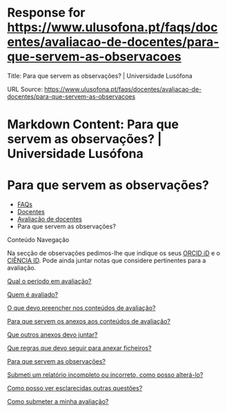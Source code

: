 # Response for https://www.ulusofona.pt/faqs/docentes/avaliacao-de-docentes/para-que-servem-as-observacoes

Title: Para que servem as observações? | Universidade Lusófona

URL Source: https://www.ulusofona.pt/faqs/docentes/avaliacao-de-docentes/para-que-servem-as-observacoes

Markdown Content:
Para que servem as observações? | Universidade Lusófona
===============

 

Para que servem as observações?
===============================

*   [FAQs](https://www.ulusofona.pt/faqs/)
*   [Docentes](https://www.ulusofona.pt/faqs/docentes)
*   [Avaliação de docentes](https://www.ulusofona.pt/faqs/docentes/avaliacao-de-docentes)
*   Para que servem as observações?

[](https://www.ulusofona.pt/)

Conteúdo Navegação

Na secção de observações pedimos-lhe que indique os seus [ORCID iD](http://orcid.org/) e o [CIÊNCIA ID](http://www.cienciavitae.pt/). Pode ainda juntar notas que considere pertinentes para a avaliação.

[Qual o período em avaliação?](https://www.ulusofona.pt/faqs/docentes/avaliacao-de-docentes/qual-o-periodo-em-avaliacao)

[Quem é avaliado?](https://www.ulusofona.pt/faqs/docentes/avaliacao-de-docentes/quem-e-avaliado)

[O que devo preencher nos conteúdos de avaliação?](https://www.ulusofona.pt/faqs/docentes/avaliacao-de-docentes/o-que-devo-preencher-nos-conteudos-de-avaliacao)

[Para que servem os anexos aos conteúdos de avaliação?](https://www.ulusofona.pt/faqs/docentes/avaliacao-de-docentes/para-que-servem-os-anexos-aos-conteudos-de-avaliacao)

[Que outros anexos devo juntar?](https://www.ulusofona.pt/faqs/docentes/avaliacao-de-docentes/que-outros-anexos-devo-juntar)

[Que regras que devo seguir para anexar ficheiros?](https://www.ulusofona.pt/faqs/docentes/avaliacao-de-docentes/que-regras-que-devo-seguir-para-anexar-ficheiros)

[Para que servem as observações?](https://www.ulusofona.pt/faqs/docentes/avaliacao-de-docentes/para-que-servem-as-observacoes)

[Submeti um relatório incompleto ou incorreto, como posso alterá-lo?](https://www.ulusofona.pt/faqs/docentes/avaliacao-de-docentes/submeti-um-relatorio-incompleto-ou-incorreto-como-posso-alteralo)

[Como posso ver esclarecidas outras questões?](https://www.ulusofona.pt/faqs/docentes/avaliacao-de-docentes/como-posso-ver-esclarecidas-outras-questoes)

[Como submeter a minha avaliação?](https://www.ulusofona.pt/faqs/docentes/avaliacao-de-docentes/como-submeter-a-minha-avaliacao)

